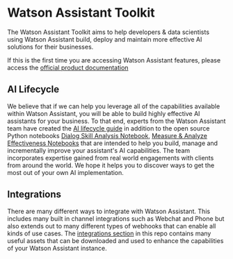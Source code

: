 # Watson Assistant Toolkit

The Watson Assistant Toolkit aims to help developers & data scientists using Watson Assistant build, deploy and maintain more effective AI solutions for their businesses.

If this is the first time you are accessing Watson Assistant features, please access the [official product documentation](https://cloud.ibm.com/docs/assistant?topic=assistant-index)

## AI Lifecycle
We believe that if we can help you leverage all of the capabilities available within Watson Assistant, you will be able to build highly effective AI assistants for your business. To that end, experts from the Watson Assistant team have created the [AI lifecycle guide](https://github.com/watson-developer-cloud/assistant-toolkit/tree/master/ai-lifecycle) in addition to the open source Python notebooks [Dialog Skill Analysis Notebook](https://github.com/watson-developer-cloud/assistant-dialog-skill-analysis), [Measure & Analyze Effectiveness Notebooks](https://github.com/watson-developer-cloud/assistant-improve-recommendations-notebook) that are intended to help you build, manage and incrementally improve your assistant's AI capabilities. The team incorporates expertise gained from real world engagements with clients from around the world. We hope it helps you to discover ways to get the most out of your own AI implementation.

## Integrations
There are many different ways to integrate with Watson Assistant. This includes many built in channel integrations such as Webchat and Phone but also extends out to many different types of webhooks that can enable all kinds of use cases. The [integrations section](https://github.com/watson-developer-cloud/assistant-toolkit/tree/master/integrations) in this repo contains many useful assets that can be downloaded and used to enhance the capabilities of your Watson Assistant instance. 